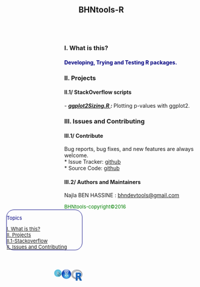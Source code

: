 <html>
<head>
  <meta charset="utf-8" />
  <title>BHNtools-R</title>
  <script type="text/javascript" src="http://code.jquery.com/jquery-latest.min.js"></script>
</head>
<header>
        <h2 style="padding-left:5px;padding-right:5px;">BHNtools-R</h2>
</header>
  <body>
    <div id="content-wrapper">
      <div class="inner clearfix">
        <section id="main-content">
            <aside style='float:right; width:350px;'>
                <article style="aling:center;">
                <h3 id='idtitle1'>I. What is this?</h3>
                <H4 style="color:navy; align:center;">Developing, Trying and Testing R packages.</H4>
                <h3 id='idtitle2'>II. Projects</h3>
                    <h4 id='subidtitle2'>II.1/ StackOverflow scripts</h4>
                    <span><em> - <strong> <a href="https://github.com/BHNtools/BHNtools-R/blob/master/BHNtools-R-testing/src/ggplot2Sizing.R"> ggplot2Sizing.R </a> : </strong></em>Plotting p-values with ggplot2.</span>
                <h3 id='idtitle4'>III. Issues and Contributing</h3>
                <h4>III.1/ Contribute</h4>
                <p>Bug reports, bug fixes, and new features are always welcome.<br>
                * Issue Tracker: <a href="https://github.com/BHNtools/BHNtools-R/issues">github</a><br>
                * Source Code: <a href="https://github.com/BHNtools/BHNtools-R">github</a></p>
                <h4 id='idtitleE'>III.2/ Authors and Maintainers</h4>
                <p>Najla BEN HASSINE : <a href="MAILTO:bhndevtools@gmail.com?Subject=BHNtools-R">bhndevtools@gmail.com</a></p>
                <section style="font:bold;color:green;align:center;font-size:small;">
                BHNtools-copyright©2016
                </section>
                </article>
            </aside>
            <section>
            <aside style='float:left;' >
                <div style='font:bold; color:navy; align:center; font-size:small; border: 1.5px solid; border-radius:20px; width:200px;'>
                  <p>Topics</p>
                  <a href=#idtitle1>I. What is this?</a>
                  <br>
                  <a href=#idtitle2>II. Projects</a>
                      <br>
                      <a href=#subidtitle2>II.1-Stackoverflow</a>
                  <br>
                  <a href=#idtitle4>II. Issues and Contributing</a>
                </div>
              <br>
              <br>
              <br>
              <img src="logos/Rlogo.png" style="width:30px; height:30px; float:right;  display: inline;">
              <img src="logos/Rstudiologo.png" style="width:25px; height:25px; float:right; display: inline;">
              <img src="logos/Rshinylogo.png" style="width:20px;height:20px;float:right; display: inline;">
            </aside>
            </section>
      </section>
      </div>
    </div>
  </body>
</html>
